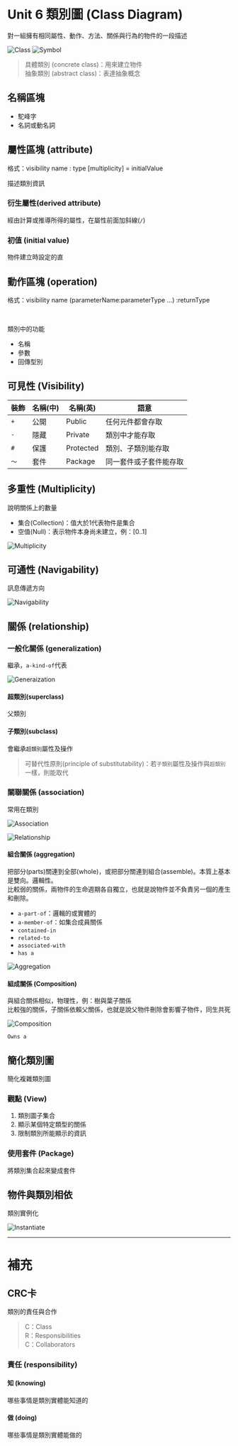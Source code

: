 # Unit 6 類別圖 (Class Diagram)

對一組擁有相同屬性、動作、方法、關係與行為的物件的一段描述

![Class](/images/Class_TopGround.PNG "Class")
![Symbol](/images/Class_Symbol.PNG "Symbol") 


> 具體類別 (concrete class)：用來建立物件 <br>
> 抽象類別 (abstract class)：表達抽象概念

## 名稱區塊

* 駝峰字
* 名詞或動名詞

## 屬性區塊 (attribute)

格式：visibility name : type [multiplicity] = initialValue <br>

描述類別資訊

### 衍生屬性(derived attribute)

經由計算或推導所得的屬性，在屬性前面加斜線(`/`)

### 初值 (initial value)

物件建立時設定的直

## 動作區塊 (operation)

格式：visibility name (parameterName:parameterType ...) :returnType

<br>

類別中的功能

* 名稱
* 參數
* 回傳型別

## 可見性 (Visibility)

裝飾 | 名稱(中) | 名稱(英) | 語意
---------|----------|---------|---------
`+` | 公開 | Public | 任何元件都會存取
`-` | 隱藏 | Private | 類別中才能存取
`#` | 保護 | Protected | 類別、子類別能存取
`～` | 套件 | Package | 同一套件或子套件能存取


## 多重性 (Multiplicity)

說明關係上的數量

* 集合(Collection)：值大於1代表物件是集合
* 空值(Null)：表示物件本身尚未建立，例：[0..1]


![Multiplicity](/images/Class_Multiplicity.PNG "Multiplicity")

## 可通性 (Navigability)

訊息傳遞方向

![Navigability](/images/Class_Navigability.PNG "Navigability") 

## 關係 (relationship)

### 一般化關係 (generalization)

繼承，`a-kind-of`代表

![Generaization](/images/Class_Generaization.PNG "Generaization") 

#### 超類別(superclass) 

父類別

#### 子類別(subclass)

會繼承`超類別`屬性及操作

> 可替代性原則(principle of substitutability)：若`子類別`屬性及操作與`超類別`一樣，則能取代


### 關聯關係 (association)

常用在類別

![Association](/images/Class_Association2.PNG "Association")

![Relationship](/images/Relationship.PNG "Relationship")  

#### 組合關係 (aggregation)

把部分(parts)關連到全部(whole)，或把部分關連到組合(assemble)。本質上基本是雙向。邏輯性。 <br>
比較弱的關係，兩物件的生命週期各自獨立，也就是說物件並不負責另一個的產生和刪除。

* `a-part-of`：邏輯的或實體的
* `a-member-of`：如集合成員關係
* `contained-in`
* `related-to`
* `associated-with`
* `has a`

![Aggregation](/images/Class_Aggregation.PNG "Aggregation") 

#### 組成關係 (Composition)

與組合關係相似，物理性，例：樹與葉子關係 <br>
比較強的關係，子關係依賴父關係，也就是說父物件刪除會影響子物件，同生共死

![Composition](/images/Class_Composition.PNG "Composition") 

`Owns a`

## 簡化類別圖

簡化複雜類別圖

### 觀點 (View)

1. 類別圖子集合
2. 顯示某個特定類型的關係
3. 限制類別所能顯示的資訊

### 使用套件 (Package)

將類別集合起來變成套件

## 物件與類別相依

類別實例化

![Instantiate](/images/ClassObject_Dependency.PNG "Instantiate")

-------

# 補充

## CRC卡

類別的責任與合作

> C：Class <br>
> R：Responsibilities <br>
> C：Collaborators

### 責任 (responsibility)

#### 知 (knowing)

哪些事情是類別實體能知道的

#### 做 (doing)

哪些事情是類別實體能做的